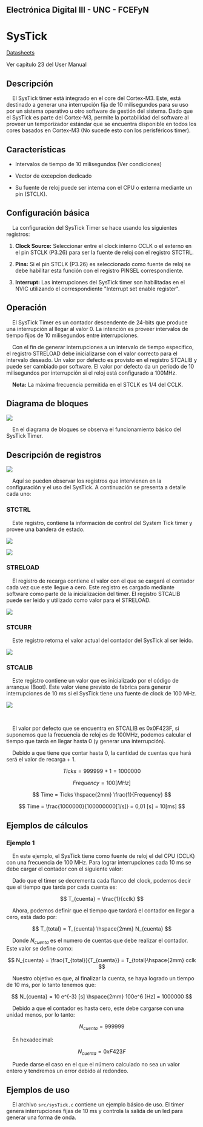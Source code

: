 ## Electrónica Digital III - UNC - FCEFyN

# SysTick

[Datasheets](https://drive.google.com/drive/folders/10A9xhIxx6ag75GtEwLzxr8pCdP6hR1HC)

Ver capítulo  23 del User Manual

## Descripción

    El SysTick timer está integrado en el core del Cortex-M3. Este, está destinado a generar una interrupción fija de 10 milisegundos para su uso por un sistema operativo u otro software de gestión del sistema. Dado que el SysTick es parte del Cortex-M3, permite la portabilidad del software al proveer un temporizador estándar que se encuentra disponible en todos los cores basados en Cortex-M3 (No sucede esto con los perisféricos timer).



## Características

- Intervalos de tiempo de 10 milisegundos (Ver condiciones)

- Vector de excepcion dedicado

- Su fuente de reloj puede ser interna con el CPU o externa mediante un pin (STCLK).



## Configuración básica

    La configuración del SysTick Timer se hace usando los siguientes registros:

1. **Clock Source:** Seleccionar entre el clock interno CCLK o el externo en el pin STCLK (P3.26) para ser la fuente de reloj con el registro STCTRL.

2. **Pins:** Si el pin STCLK (P3.26) es seleccionado como fuente de reloj se debe habilitar esta función con el registro PINSEL correspondiente.

3. **Interrupt:** Las interrupciones del SysTick timer son habilitadas en el NVIC utilizando el correspondiente "Interrupt set enable register".



## Operación

    El SysTick Timer es un contador descendente de 24-bits que produce una interrupción al llegar al valor 0. La intención es proveer intervalos de tiempo fijos de 10 milisegundos entre interrupciones.

    Con el fin de generar interrupciones a un intervalo de tiempo especifico, el registro STRELOAD debe inicializarse con el valor correcto para el intervalo deseado. Un valor por defecto es provisto en el registro STCALIB y puede ser cambiado por software. El valor por defecto da un periodo de 10 milisegundos por interrupción si el reloj está configurado a 100MHz.

    **Nota:** La máxima frecuencia permitida en el STCLK es 1/4 del CCLK.



## Diagrama de bloques

![](img/01.png)

    En el diagrama de bloques se observa el funcionamiento básico del SysTick Timer.

## Descripción de registros

![](img/02.png)

    Aquí se pueden observar los registros que intervienen en la configuración y el uso del SysTick. A continuación se presenta a detalle cada uno:



### STCTRL

    Este registro, contiene la información de control del System Tick timer y provee una bandera de estado.

![](img/03.png)

![](img/04.png)



### STRELOAD

    El registro de recarga contiene el valor con el que se cargará el contador cada vez que este llegue a cero. Este registro es cargado mediante software como parte de la inicialización del timer. El registro STCALIB puede ser leido y utilizado como valor para el STRELOAD.

![](img/05.png)



### STCURR

    Este registro retorna el valor actual del contador del SysTick al ser leido.

![](img/06.png)



### STCALIB

    Este registro contiene un valor que es inicializado por el código de arranque (Boot). Este valor viene previsto de fabrica para generar interrupciones de 10 ms si el SysTick tiene una fuente de clock de 100 MHz. 

![](img/07.png)

    

    El valor por defecto que se encuentra en STCALIB es 0x0F423F, si suponemos que la frecuencia de reloj es de 100MHz, podemos calcular el tiempo que tarda en llegar hasta 0 (y generar una interrupción).

    Debido a que tiene que contar hasta 0, la cantidad de cuentas que hará será el valor de recarga + 1.



$$
Ticks = 999999+1 = 1000000
$$

$$
Frequency = 100[MHz]
$$

$$
Time = Ticks \hspace{2mm} \frac{1}{Frequency}
$$

$$
Time = \frac{1000000}{100000000[1/s]} =  0,01 [s] = 10[ms]
$$



## Ejemplos de cálculos

### Ejemplo 1

    En este ejemplo, el SysTick tiene como fuente de reloj el del CPU (CCLK) con una frecuencia de 100 MHz. Para lograr interrupciones cada 10 ms se debe cargar el contador con el siguiente valor:



    Dado que el timer se decrementa cada flanco del clock, podemos decir que el tiempo que tarda por cada cuenta es:

$$
T_{cuenta} = \frac{1}{cclk}
$$

    Ahora, podemos definir que el tiempo que tardará el contador en llegar a cero, está dado por:

$$
T_{total} = T_{cuenta} \hspace{2mm} N_{cuenta}
$$

    Donde $N_{cuenta}$ es el numero de cuentas que debe realizar el contador. Este valor se define como:

$$
N_{cuenta} = \frac{T_{total}}{T_{cuenta}} = T_{total}\hspace{2mm} cclk
$$

    Nuestro objetivo es que, al finalizar la cuenta, se haya logrado un tiempo de 10 ms, por lo tanto tenemos que:

$$
N_{cuenta} = 10 e^{-3} [s] \hspace{2mm} 100e^6 [Hz] = 1000000
$$

    Debido a que el contador es hasta cero, este debe cargarse con una unidad menos, por lo tanto:

$$
N_{cuenta} = 999999
$$

    En hexadecimal:

$$
N_{cuenta} = 0xF423F
$$

    Puede darse el caso en el que el número calculado no sea un valor entero y tendremos un error debido al redondeo.





## Ejemplos de uso

    El archivo `src/sysTick.c` contiene un ejemplo básico de uso. El timer genera interrupciones fijas de 10 ms y controla la salida de un led para generar una forma de onda.

